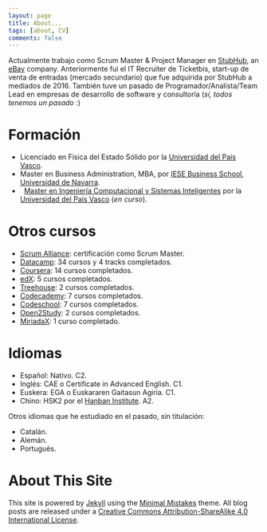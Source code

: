 ```yaml
---
layout: page
title: About...
tags: [about, CV]
comments: false
---
```


Actualmente trabajo como Scrum Master & Project Manager en [StubHub](http://stubhub.com), an [eBay](http://ebay.com) company. Anteriormente fui el IT Recruiter de Ticketbis, start-up de venta de entradas (mercado secundario) que fue adquirida por StubHub a mediados de 2016. También tuve un pasado de Programador/Analista/Team Lead en empresas de desarrollo de software y consultoría (*sí, todos tenemos un pasado* :)

<p></p>

Formación
=========
* <i class="fa fa-graduation-cap"></i> Licenciado en Física del Estado Sólido por la [Universidad del País Vasco](http://www.ehu.eus).
* <i class="fa fa-graduation-cap"></i> Master en Business Administration, MBA, por [IESE Business School](http://www.iese.edu), [Universidad de Navarra](https://www.unav.edu).
* <i class="fa fa-hand-o-right">&nbsp;</i> [Master en Ingeniería Computacional y Sistemas Inteligentes](http://www.ehu.eus/es/web/kisa/prestakuntza-programa) por la [Universidad del País Vasco](http://www.ehu.eus) (*en curso*).

<p></p>

Otros cursos
============
* [Scrum Alliance](https://www.scrumalliance.org/community/profile/festravizm): certificación como Scrum Master.
* [Datacamp](https://www.datacamp.com/profile/estraviz): 34 cursos y 4 tracks completados.
* [Coursera](https://www.coursera.org/): 14 cursos completados.
* [edX](https://www.edx.org/): 5 cursos completados.
* [Treehouse](https://teamtreehouse.com/estraviz): 2 cursos completados.
* [Codecademy](https://www.codecademy.com/estraviz): 7 cursos completados. 
* [Codeschool](https://www.codeschool.com/users/estraviz): 7 cursos completados.
* [Open2Study](https://www.open2study.com/): 2 cursos completados.
* [MiriadaX](https://miriadax.net/): 1 curso completado.

<p></p>

Idiomas
=======
* Español: Nativo. C2.
* Inglés: CAE o Certificate in Advanced English. C1.
* Euskera: EGA o Euskararen Gaitasun Agiria. C1.
* Chino: HSK2 por el [Hanban Institute](http://spanish.hanban.org/). A2.

Otros idiomas que he estudiado en el pasado, sin titulación:

* Catalán. 
* Alemán.
* Portugués.

<p></p>

About This Site
===============
This site is powered by [Jekyll](http://jekyllrb.com/) using the [Minimal Mistakes](http://mademistakes.com/minimal-mistakes/) theme. All blog posts are released under a [Creative Commons Attribution-ShareAlike 4.0 International License](http://creativecommons.org/licenses/by-sa/4.0/).
